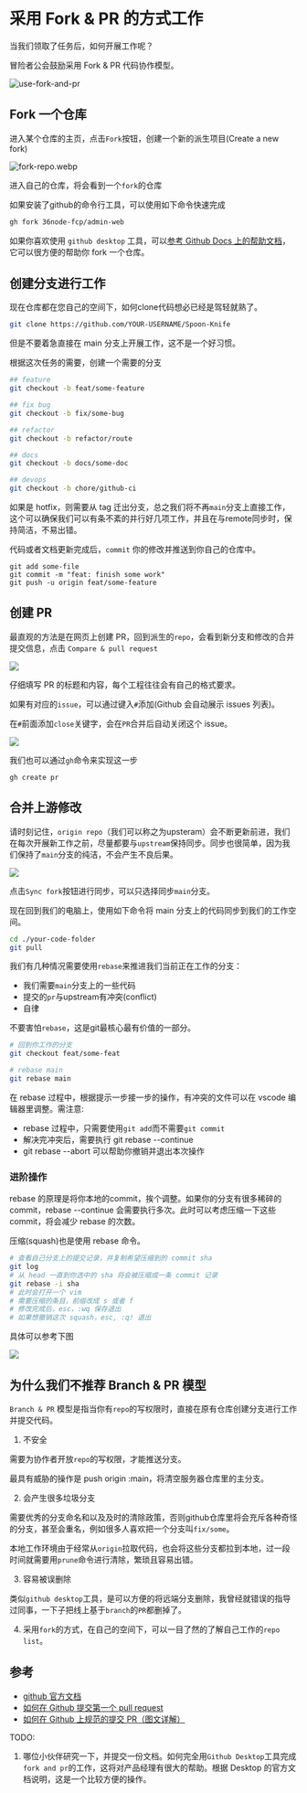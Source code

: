 # 采用 Fork & PR 的方式工作

当我们领取了任务后，如何开展工作呢？

冒险者公会鼓励采用 Fork & PR 代码协作模型。

![use-fork-and-pr](./assets/use-fork-and-pr.avif)

## Fork 一个仓库

进入某个仓库的主页，点击`Fork`按钮，创建一个新的派生项目(Create a new fork)

![fork-repo.webp](./assets/fork-repo.webp)

进入自己的仓库，将会看到一个`fork`的仓库

如果安装了github的命令行工具，可以使用如下命令快速完成

```sh
gh fork 36node-fcp/admin-web
```

如果你喜欢使用 `github desktop` 工具，可以[参考 Github Docs 上的帮助文档](https://docs.github.com/en/desktop/adding-and-cloning-repositories/cloning-and-forking-repositories-from-github-desktop#forking-a-repository)，它可以很方便的帮助你 fork 一个仓库。

## 创建分支进行工作

现在仓库都在您自己的空间下，如何clone代码想必已经是驾轻就熟了。

```sh
git clone https://github.com/YOUR-USERNAME/Spoon-Knife
```

但是不要着急直接在 main 分支上开展工作，这不是一个好习惯。

根据这次任务的需要，创建一个需要的分支

```sh
## feature
git checkout -b feat/some-feature

## fix bug
git checkout -b fix/some-bug

## refactor
git checkout -b refactor/route

## docs
git checkout -b docs/some-doc

## devops
git checkout -b chore/github-ci
```

如果是 hotfix，则需要从 tag 迁出分支，总之我们将不再`main`分支上直接工作，这个可以确保我们可以有条不紊的并行好几项工作，并且在与remote同步时，保持简洁，不易出错。

代码或者文档更新完成后，`commit` 你的修改并推送到你自己的仓库中。

```
git add some-file
git commit -m "feat: finish some work"
git push -u origin feat/some-feature
```

## 创建 PR

最直观的方法是在网页上创建 PR，回到派生的`repo`，会看到新分支和修改的合并提交信息，点击 `Compare & pull request`

![](./assets/create-fork.webp)

仔细填写 PR 的标题和内容，每个工程往往会有自己的格式要求。

如果有对应的`issue`，可以通过键入`#`添加(Github 会自动展示 issues 列表)。

在`#`前面添加`close`关键字，会在`PR`合并后自动关闭这个 issue。

![](./assets/write-pr-message.webp)

我们也可以通过`gh`命令来实现这一步

```
gh create pr
```

## 合并上游修改

请时刻记住，`origin repo`（我们可以称之为upsteram）会不断更新前进，我们在每次开展新工作之前，尽量都要与`upstream`保持同步。同步也很简单，因为我们保持了`main`分支的纯洁，不会产生不良后果。

![](./assets/sync-upstream.png)

点击`Sync fork`按钮进行同步，可以只选择同步`main`分支。

现在回到我们的电脑上，使用如下命令将 main 分支上的代码同步到我们的工作空间。

```sh
cd ./your-code-folder
git pull
```

我们有几种情况需要使用`rebase`来推进我们当前正在工作的分支：

- 我们需要`main`分支上的一些代码
- 提交的`pr`与upstream有冲突(conflict)
- 自律

不要害怕`rebase`，这是git最核心最有价值的一部分。

```sh
# 回到你工作的分支
git checkout feat/some-feat

# rebase main
git rebase main
```

在 rebase 过程中，根据提示一步接一步的操作，有冲突的文件可以在 vscode 编辑器里调整。需注意:

- rebase 过程中，只需要使用`git add`而不需要`git commit`
- 解决完冲突后，需要执行 git rebase --continue
- git rebase --abort 可以帮助你撤销并退出本次操作

### 进阶操作

rebase 的原理是将你本地的commit，挨个调整。如果你的分支有很多稀碎的commit，rebase --continue 会需要执行多次。此时可以考虑压缩一下这些commit，将会减少 rebase 的次数。

压缩(squash)也是使用 rebase 命令。

```sh
# 查看自己分支上的提交记录，并复制希望压缩到的 commit sha
git log
# 从 head 一直到你选中的 sha 将会被压缩成一条 commit 记录
git rebase -i sha
# 此时会打开一个 vim 
# 需要压缩的条目，前缀改成 s 或者 f
# 修改完成后，esc，:wq 保存退出
# 如果想撤销这次 squash，esc, :q! 退出
```

具体可以参考下图

![](./assets/squash-commits.png)

## 为什么我们不推荐 Branch & PR 模型

`Branch & PR` 模型是指当你有`repo`的写权限时，直接在原有仓库创建分支进行工作并提交代码。

1. 不安全

需要为协作者开放`repo`的写权限，才能推送分支。

最具有威胁的操作是 push origin :main，将清空服务器仓库里的主分支。

2. 会产生很多垃圾分支

需要优秀的分支命名和以及及时的清除政策，否则github仓库里将会充斥各种奇怪的分支，甚至会重名，例如很多人喜欢把一个分支叫`fix/some`。

本地工作环境由于经常从`origin`拉取代码，也会将这些分支都拉到本地，过一段时间就需要用`prune`命令进行清除，繁琐且容易出错。

3. 容易被误删除

类似`github desktop`工具，是可以方便的将远端分支删除，我曾经就错误的指导过同事，一下子把线上基于`branch`的`PR`都删掉了。

4. 采用`fork`的方式，在自己的空间下，可以一目了然的了解自己工作的`repo list`。

## 参考

- [github 官方文档](https://docs.github.com/en/get-started/quickstart/fork-a-repo)
- [如何在 Github 提交第一个 pull request](https://www.freecodecamp.org/chinese/news/how-to-make-your-first-pull-request-on-github)
- [如何在 Github 上规范的提交 PR（图文详解）](https://zhuanlan.zhihu.com/p/584834288)

TODO:

1. 哪位小伙伴研究一下，并提交一份文档。如何完全用`Github Desktop`工具完成`fork and pr`的工作，这将对产品经理有很大的帮助。根据 Desktop 的官方文档说明，这是一个比较方便的操作。

